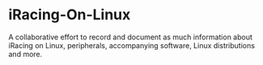 # iRacing-On-Linux
A collaborative effort to record and document as much information about iRacing on Linux, peripherals, accompanying software, Linux distributions and more.
